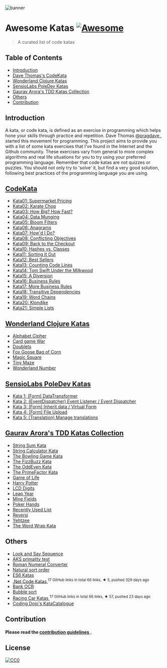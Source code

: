 <p>
 <img alt="banner" src="https://github.com/gmontalvoriv/katas/blob/master/images/kata_guruma.png"/>
</p>
<h1>
 Awesome Katas
 <a href="https://github.com/sindresorhus/awesome">
  <img alt="Awesome" src="https://cdn.rawgit.com/sindresorhus/awesome/d7305f38d29fed78fa85652e3a63e154dd8e8829/media/badge.svg"/>
 </a>
</h1>
<blockquote>
 <p>
  A curated list of code katas
 </p>
</blockquote>
<h2>
 Table of Contents
</h2>
<ul>
 <li>
  <a href="#introduction">
   Introduction
  </a>
 </li>
 <li>
  <a href="#codekata">
   Dave Thomas's CodeKata
  </a>
 </li>
 <li>
  <a href="#wonderland-clojure-katas">
   Wonderland Clojure Katas
  </a>
 </li>
 <li>
  <a href="#sensiolabs-poledev-katas">
   SensioLabs PoleDev Katas
  </a>
 </li>
 <li>
  <a href="#gaurav-aroras-tdd-katas-collection">
   Gaurav Arora's TDD Katas Collection
  </a>
 </li>
 <li>
  <a href="#others">
   Others
  </a>
 </li>
 <li>
  <a href="#contribution">
   Contribution
  </a>
 </li>
</ul>
<h2>
 Introduction
</h2>
<p>
 A kata, or code kata, is defined as an exercise in programming which helps hone your skills through practice and repetition. Dave Thomas
 <a href="https://twitter.com/pragdave">
  @pragdave
 </a>
 , started this movement for programming. This project aims to provide you with a list of some kata exercises that I've found in the Internet and the Github community. These exercises vary from general to more complex algorithms and real life situations for you to try using your preferred programming language. Remember that code katas are not quizzes or puzzles. You should not only try to 'solve' it, but find a very good solution, following best practices of the programming language you are using.
</p>
<h2>
 <a href="http://codekata.com/">
  CodeKata
 </a>
</h2>
<ul>
 <li>
  <a href="http://codekata.com/kata/kata01-supermarket-pricing/">
   Kata01: Supermarket Pricing
  </a>
 </li>
 <li>
  <a href="http://codekata.com/kata/kata02-karate-chop/">
   Kata02: Karate Chop
  </a>
 </li>
 <li>
  <a href="http://codekata.com/kata/kata03-how-big-how-fast/">
   Kata03: How Big? How Fast?
  </a>
 </li>
 <li>
  <a href="http://codekata.com/kata/kata04-data-munging/">
   Kata04: Data Munging
  </a>
 </li>
 <li>
  <a href="http://codekata.com/kata/kata05-bloom-filters/">
   Kata05: Bloom Filters
  </a>
 </li>
 <li>
  <a href="http://codekata.com/kata/kata06-anagrams/">
   Kata06: Anagrams
  </a>
 </li>
 <li>
  <a href="http://codekata.com/kata/kata07-howd-i-do/">
   Kata07: How'd I Do?
  </a>
 </li>
 <li>
  <a href="http://codekata.com/kata/kata08-conflicting-objectives/">
   Kata08: Conflicting Objectives
  </a>
 </li>
 <li>
  <a href="http://codekata.com/kata/kata09-back-to-the-checkout/">
   Kata09: Back to the Checkout
  </a>
 </li>
 <li>
  <a href="http://codekata.com/kata/kata10-hashes-vs-classes/">
   Kata10: Hashes vs. Classes
  </a>
 </li>
 <li>
  <a href="http://codekata.com/kata/kata11-sorting-it-out/">
   Kata11: Sorting It Out
  </a>
 </li>
 <li>
  <a href="http://codekata.com/kata/kata12-best-sellers/">
   Kata12: Best Sellers
  </a>
 </li>
 <li>
  <a href="http://codekata.com/kata/kata13-counting-code-lines/">
   Kata13: Counting Code Lines
  </a>
 </li>
 <li>
  <a href="http://codekata.com/kata/kata14-tom-swift-under-the-milkhood/">
   Kata14: Tom Swift Under the Milkwood
  </a>
 </li>
 <li>
  <a href="http://codekata.com/kata/kata15-a-diversion/">
   Kata15: A Diversion
  </a>
 </li>
 <li>
  <a href="http://codekata.com/kata/kata16-business-rules/">
   Kata16: Business Rules
  </a>
 </li>
 <li>
  <a href="http://codekata.com/kata/kata17-more-business-rules/">
   Kata17: More Business Rules
  </a>
 </li>
 <li>
  <a href="http://codekata.com/kata/kata18-transitive-dependencies/">
   Kata18: Transitive Dependencies
  </a>
 </li>
 <li>
  <a href="http://codekata.com/kata/kata19-word-chains/">
   Kata19: Word Chains
  </a>
 </li>
 <li>
  <a href="http://codekata.com/kata/kata20-klondike/">
   Kata20: Klondike
  </a>
 </li>
 <li>
  <a href="http://codekata.com/kata/kata21-simple-lists/">
   Kata21: Simple Lists
  </a>
 </li>
</ul>
<h2>
 <a href="https://github.com/gigasquid/wonderland-clojure-katas">
  Wonderland Clojure Katas
 </a>
</h2>
<ul>
 <li>
  <a href="https://github.com/gigasquid/wonderland-clojure-katas/tree/master/alphabet-cipher">
   Alphabet Cipher
  </a>
 </li>
 <li>
  <a href="https://github.com/gigasquid/wonderland-clojure-katas/tree/master/card-game-war">
   Card game War
  </a>
 </li>
 <li>
  <a href="https://github.com/gigasquid/wonderland-clojure-katas/tree/master/doublets">
   Doublets
  </a>
 </li>
 <li>
  <a href="https://github.com/gigasquid/wonderland-clojure-katas/tree/master/fox-goose-bag-of-corn">
   Fox Goose Bag of Corn
  </a>
 </li>
 <li>
  <a href="https://github.com/gigasquid/wonderland-clojure-katas/tree/master/magic-square">
   Magic Square
  </a>
 </li>
 <li>
  <a href="https://github.com/gigasquid/wonderland-clojure-katas/tree/master/tiny-maze">
   Tiny Maze
  </a>
 </li>
 <li>
  <a href="https://github.com/gigasquid/wonderland-clojure-katas/tree/master/wonderland-number">
   Wonderland Number
  </a>
 </li>
</ul>
<h2>
 <a href="https://github.com/poledev/Katas">
  SensioLabs PoleDev Katas
 </a>
</h2>
<ul>
 <li>
  <a href="https://github.com/poledev/Katas/tree/kata-data-transformers">
   Kata 1: (Form) DataTransformer
  </a>
 </li>
 <li>
  <a href="https://github.com/poledev/Katas/tree/kata-event-listener">
   Kata 2: (EventDispatcher) Event Listener / Event Dispatcher
  </a>
 </li>
 <li>
  <a href="https://github.com/poledev/Katas/tree/kata-inherit-data">
   Kata 3: (Form) Inherit data / Virtual Form
  </a>
 </li>
 <li>
  <a href="https://github.com/poledev/Katas/tree/kata-upload-file">
   Kata 4: (Form) File Upload
  </a>
 </li>
 <li>
  <a href="https://github.com/poledev/Katas/tree/kata-translation">
   Kata 5: (Translation) Manage translations
  </a>
 </li>
</ul>
<h2>
 <a href="https://github.com/garora/TDD-Katas">
  Gaurav Arora's TDD Katas Collection
 </a>
</h2>
<ul>
 <li>
  <a href="https://github.com/garora/TDD-Katas#string-sum-kata">
   String Sum Kata
  </a>
 </li>
 <li>
  <a href="https://github.com/garora/TDD-Katas#string-calculator-kata-via-roy-osherove">
   String Calculator Kata
  </a>
 </li>
 <li>
  <a href="https://github.com/garora/TDD-Katas#the-bowling-game-kata-via-uncle-bob">
   The Bowling Game Kata
  </a>
 </li>
 <li>
  <a href="https://github.com/garora/TDD-Katas#the-fizzbuzz-kata">
   The FizzBuzz Kata
  </a>
 </li>
 <li>
  <a href="https://github.com/garora/TDD-Katas#the-oddeven-kata">
   The OddEven Kata
  </a>
 </li>
 <li>
  <a href="https://github.com/garora/TDD-Katas#the-primefactor-kata-via-uncle-bob">
   The PrimeFactor Kata
  </a>
 </li>
 <li>
  <a href="https://github.com/garora/TDD-Katas#game-of-life-">
   Game of Life
  </a>
 </li>
 <li>
  <a href="https://github.com/garora/TDD-Katas#harry-potter-">
   Harry Potter
  </a>
 </li>
 <li>
  <a href="https://github.com/garora/TDD-Katas#lcd-digits-">
   LCD Digits
  </a>
 </li>
 <li>
  <a href="https://github.com/garora/TDD-Katas#leap-year-">
   Leap Year
  </a>
 </li>
 <li>
  <a href="https://github.com/garora/TDD-Katas#mine-fields-">
   Mine Fields
  </a>
 </li>
 <li>
  <a href="https://github.com/garora/TDD-Katas#poker-hands">
   Poker Hands
  </a>
 </li>
 <li>
  <a href="https://github.com/garora/TDD-Katas#recently-used-list-">
   Recently Used List
  </a>
 </li>
 <li>
  <a href="https://github.com/garora/TDD-Katas#reversi-">
   Reversi
  </a>
 </li>
 <li>
  <a href="https://github.com/garora/TDD-Katas#yehtzee-">
   Yehtzee
  </a>
 </li>
 <li>
  <a href="http://codingdojo.org/cgi-bin/wiki.pl?KataWordWrap">
   The Word Wrap Kata
  </a>
 </li>
</ul>
<h2>
 Others
</h2>
<ul>
 <li>
  <a href="https://en.wikipedia.org/wiki/Look-and-say_sequence">
   Look and Say Sequence
  </a>
 </li>
 <li>
  <a href="https://en.wikipedia.org/wiki/AKS_primality_test">
   AKS primality test
  </a>
 </li>
 <li>
  <a href="https://en.wikipedia.org/wiki/Roman_numerals">
   Roman Numeral Converter
  </a>
 </li>
 <li>
  <a href="https://en.wikipedia.org/wiki/Natural_sort_order">
   Natural sort order
  </a>
 </li>
 <li>
  <a href="http://es6katas.org/">
   ES6 Katas
  </a>
 </li>
 <li>
  <a href="https://github.com/AlanBarber/CodeKatas">
   .Net Code Katas
  </a>
  <sup>
   17 GitHub links in total 66 links, &#9733 5, pushed 329 days ago
  </sup>
 </li>
 <li>
  <a href="http://code.joejag.com/coding-dojo/bank-ocr/">
   Bank OCR
  </a>
 </li>
 <li>
  <a href="https://en.wikipedia.org/wiki/Bubble_sort">
   Bubble sort
  </a>
 </li>
 <li>
  <a href="https://github.com/emilybache/Racing-Car-Katas">
   Racing Car Katas
  </a>
  <sup>
   17 GitHub links in total 66 links, &#9733 57, pushed 23 days ago
  </sup>
 </li>
 <li>
  <a href="http://codingdojo.org/cgi-bin/index.pl?KataCatalogue">
   Coding Dojo's KataCatalogue
  </a>
 </li>
</ul>
<h2>
 Contribution
</h2>
<h4>
 Please read the
 <a href="https://github.com/gmontalvoriv/katas/blob/master/CONTRIBUTING.md">
  contribution guidelines
 </a>
 .
</h4>
<h2>
 License
</h2>
<p>
 <a href="https://creativecommons.org/publicdomain/zero/1.0/">
  <img alt="CC0" src="https://i.creativecommons.org/p/zero/1.0/88x31.png"/>
 </a>
</p>

